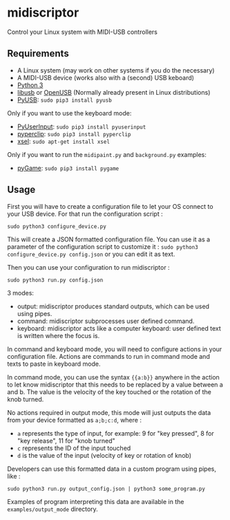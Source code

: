 # midiscriptor
Control your Linux system with MIDI-USB controllers


## Requirements

* A Linux system (may work on other systems if you do the necessary)
* A MIDI-USB device (works also with a (second) USB keboard)
* [Python 3](https://www.python.org/downloads)
* [libusb](http://libusb.info/) or [OpenUSB](https://sourceforge.net/projects/openusb/) (Normally already present in Linux distributions)
* [PyUSB](https://github.com/walac/pyusb#installing-pyusb-on-gnulinux-systems): `sudo pip3 install pyusb`

Only if you want to use the keyboard mode:  
* [PyUserInput](https://github.com/PyUserInput/PyUserInput): `sudo pip3 install pyuserinput`
* [pyperclip](https://github.com/asweigart/pyperclip): `sudo pip3 install pyperclip`
* [xsel](https://github.com/kfish/xsel): `sudo apt-get install xsel`

Only if you want to run the `midipaint.py` and `background.py` examples:  
* [pyGame](http://www.pygame.org/download.shtml): `sudo pip3 install pygame`

## Usage

First you will have to create a configuration file to let your OS connect to your USB device.
For that run the configuration script : 

```
sudo python3 configure_device.py
```

This will create a JSON formatted configuration file. You can use it as a parameter of the configuration script to customize it : `sudo python3 configure_device.py config.json` or you can edit it as text.

Then you can use your configuration to run midiscriptor :

```
sudo python3 run.py config.json
```

3 modes:

* output: midiscriptor produces standard outputs, which can be used using pipes.
* command: midiscriptor subprocesses user defined command.
* keyboard: midiscriptor acts like a computer keyboard: user defined text is written where the focus is.

In command and keyboard mode, you will need to configure actions in your configuration file. Actions are commands to run in command mode and texts to paste in keyboard mode.

In command mode, you can use the syntax `{{a:b}}` anywhere in the action to let know midiscriptor that this needs to be replaced by a value between a and b. The value is the velocity of the key touched or the rotation of the knob turned.

No actions required in output mode, this mode will just outputs the data from your device formatted as `a;b;c:d`, where :
- `a` represents the type of input, for example: 9 for "key pressed", 8 for "key release", 11 for "knob turned"
- `c` represents the ID of the input touched
- `d` is the value of the input (velocity of key or rotation of knob)

Developers can use this formatted data in a custom program using pipes, like :

```
sudo python3 run.py output_config.json | python3 some_program.py
```

Examples of program interpreting this data are available in the `examples/output_mode` directory.
